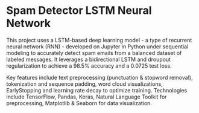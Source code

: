 # Spam Detector LSTM Neural Network

This project uses a LSTM-based deep learning model - a type of recurrent neural network (RNN) - developed on Jupyter in Python under sequential modeling to accurately detect spam emails from a balanced dataset of labeled messages. It leverages a bidirectional LSTM and droupout regularization to achieve a 98.5% accuracy and a 0.0725 test loss.

Key features include text preprocessing (punctuation & stopword removal), tokenization and sequence padding, word cloud visualizations, EarlyStopping and learning rate decay to optimize training. Technologies include TensorFlow, Pandas, Keras, Natural Language Toolkit for preprocessing, Matplotlib & Seaborn for data visualization. 

